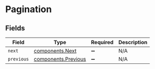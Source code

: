 # Pagination


## Fields

| Field                                                      | Type                                                       | Required                                                   | Description                                                |
| ---------------------------------------------------------- | ---------------------------------------------------------- | ---------------------------------------------------------- | ---------------------------------------------------------- |
| `next`                                                     | [components.Next](../../models/components/next.md)         | :heavy_minus_sign:                                         | N/A                                                        |
| `previous`                                                 | [components.Previous](../../models/components/previous.md) | :heavy_minus_sign:                                         | N/A                                                        |